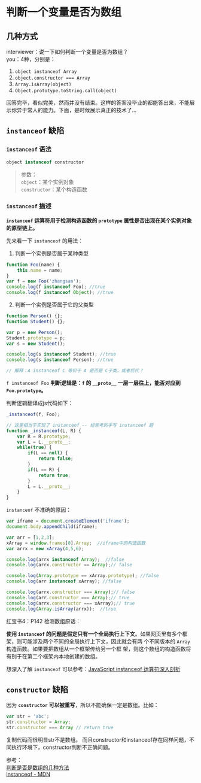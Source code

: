 # 判断一个变量是否为数组

## 几种方式
interviewer：说一下如何判断一个变量是否为数组？   
you：4种，分别是：
1. `object instanceof Array`
2. `object.constructor === Array`
3. `Array.isArray(object)`
4. `Object.prototype.toString.call(object)`

回答完毕，看似完美，然而并没有结束。这样的答案没毕业的都能答出来，不能展示你异于常人的能力。下面，是时候展示真正的技术了...

## `instanceof` 缺陷
### `instanceof` 语法
```js
object instanceof constructor
```
> 参数：  
> `object`：某个实例对象  
> `constructor`：某个构造函数

### `instanceof` 描述
**`instanceof` 运算符用于检测构造函数的 `prototype` 属性是否出现在某个实例对象的原型链上。**    

先来看一下 `instanceof` 的用法： 
1. 判断一个实例是否属于某种类型 
```js
function Foo(name) {
    this.name = name;
}
var f = new Foo('zhangsan');
console.log(f instanceof Foo); //true
console.log(f instanceof Object); //true
```
2. 判断一个实例是否属于它的父类型
```js
function Person() {};
function Student() {};

var p = new Person();
Student.prototype = p;
var s = new Student();

console.log(s instanceof Student); //true
console.log(s instanceof Person); //true

// 解释：A instanceof C 等价于 A 是否是 C子类，或者后代？
```

`f instanceof Foo` **判断逻辑是：`f` 的 `__proto__` 一层一层往上，能否对应到 `Foo.prototype`。**  

判断逻辑翻译成js代码如下：  
```js
_instanceof(f, Foo);  

// 这里相当于实现了 instanceof -- 经常考的手写 instanceof 题
function _instanceof(L, R) {
    var R = R.prototype;
    var L = L.__proto__;
    while(true) {
        if(L == null) {
            return false;
        }
        if(L == R) {
            return true;
        }
        L = L.__proto__;
    }
}
```
`instanceof` 不准确的原因：  
```js
var iframe = document.createElement('iframe');
document.body.appendChild(iframe);

var arr = [1,2,3];
xArray = window.frames[0].Array;  //iframe中的构造函数
var arrx = new xArray(4,5,6);

console.log(arrx instanceof Array);  //false
console.log(arrx.constructor == Array);// false

console.log(Array.prototype == xArray.prototype); //false
console.log(arr instanceof xArray); //false

console.log(arrx.constructor === Array);// false
console.log(arr.constructor === Array);// true
console.log(arrx.constructor === xArray);// true
console.log(Array.isArray(arrx));  //true
```
红宝书4：P142 检测数组原话：  

**使用 `instanceof` 的问题是假定只有一个全局执行上下文**。如果网页里有多个框架，则可能涉及两个不同的全局执行上下文，因此就会有两
个不同版本的 `Array` 构造函数。如果要把数组从一个框架传给另一个框
架，则这个数组的构造函数将有别于在第二个框架内本地创建的数组。  

想深入了解 `instanceof` 可以参考：[JavaScript instanceof 运算符深入剖析](https://developer.ibm.com/zh/articles/1306-jiangjj-jsinstanceof/)

## `constructor` 缺陷
因为 **`constructor` 可以被重写**，所以不能确保一定是数组。比如：
```js
var str = 'abc';
str.constructor = Array;
str.constructor === Array // return true
```
复制代码而很明显str不是数组。
而且constructor和instanceof存在同样问题，不同执行环境下，constructor判断不正确问题。


参考：  
[判断是否是数组的几种方法](https://juejin.im/post/6844903710766661640)   
[instanceof - MDN](https://developer.mozilla.org/zh-CN/docs/Web/JavaScript/Reference/Operators/instanceof) 

